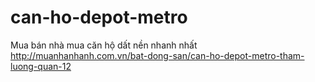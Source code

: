 # can-ho-depot-metro
Mua bán nhà mua căn hộ dất nền nhanh nhất http://muanhanhanh.com.vn/bat-dong-san/can-ho-depot-metro-tham-luong-quan-12
